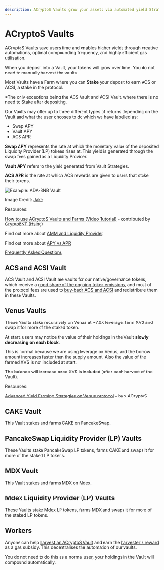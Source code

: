 ```yaml
---
description: ACryptoS Vaults grow your assets via automated yield Strategies.
---
```


# ACryptoS Vaults

ACryptoS Vaults save users time and enables higher yields through creative automations, optimal compounding frequency, and highly efficient gas utilisation.

When you deposit into a Vault, your tokens will grow over time. You do not need to manually harvest the vaults.

Most Vaults have a Farm where you can **Stake** your deposit to earn ACS or ACSI, a stake in the protocol.

\*The only exceptions being the [ACS Vault and ACSI Vault](./#acs-and-acsi-vault), where there is no need to Stake after depositing.

Our Vaults may offer up to three different types of returns depending on the Vault and what the user chooses to do which we have labelled as:

* Swap APY
* Vault APY
* ACS APR

**Swap APY** represents the rate at which the monetary value of the deposited Liquidity Provider (LP) tokens rises at. This yield is generated through the swap fees gained as a Liquidity Provider.

**Vault APY** refers to the yield generated from Vault Strategies.

**ACS APR** is the rate at which ACS rewards are given to users that stake their tokens.

![Example: ADA-BNB Vault](https://user-images.githubusercontent.com/80501310/112007522-ae752980-8b5f-11eb-981b-cf9d15ff9632.png)

Image Credit: [Jake](https://t.me/manxsir)

Resources:

[How to use ACryptoS Vaults and Farms (Video Tutorial)](https://www.youtube.com/watch?v=DBiA7-CY4PE) - contributed by [CryptoBKT (Hsing)](https://t.me/cryptoBKT)

Find out more about [AMM and Liquidity Provider](https://academy.binance.com/en/articles/what-is-an-automated-market-maker-amm).

Find out more about [APY vs APR](https://academy.binance.com/en/ask/questions/apy-and-apr)

[Frequently Asked Questions](../../faq.md)

## ACS and ACSI Vault

ACS Vault and ACSI Vault are vaults for our native/governance tokens, which receive a [good share of the ongoing token emissions](https://github.com/acryptos/docs.acryptos.com/tree/edd9ea1959f1aebf3d024bb639cd5dec4dd46b81/feed.md), and most of the protocol fees are used to [buy-back ACS and ACSI](https://www.reddit.com/r/ACryptoS/comments/kth0v2/valuing\_users\_commitment\_buyback\_instead\_of\_burn/) and redistribute them in these Vaults.

## Venus Vaults

These Vaults stake recursively on Venus at \~7.6X leverage, farm XVS and swap it for more of the staked token.

At start, users may notice the value of their holdings in the Vault **slowly decreasing on each block**.

This is normal because we are using leverage on Venus, and the borrow amount increases faster than the supply amount. Also the value of the farmed XVS is not included at start.

The balance will increase once XVS is included (after each harvest of the Vault).

Resources:

[Advanced Yield Farming Strategies on Venus protocol](https://medium.com/acryptos/advanced-yield-farming-strategies-on-venus-protocol-46a4044573fc) - by x.ACryptoS


## CAKE Vault

This Vault stakes and farms CAKE on PancakeSwap.

## PancakeSwap Liquidity Provider (LP) Vaults

These Vaults stake PancakeSwap LP tokens, farms CAKE and swaps it for more of the staked LP tokens.

## MDX Vault

This Vault stakes and farms MDX on Mdex.

## Mdex Liquidity Provider (LP) Vaults

These Vaults stake Mdex LP tokens, farms MDX and swaps it for more of the staked LP tokens.

## Workers

Anyone can help [harvest an ACryptoS Vault](https://app.acryptos.com/worker/) and earn the [harvester's reward](../../dao/fees.md#all-vaults) as a gas subsidy. This decentralises the automation of our vaults.

You do not need to do this as a normal user, your holdings in the Vault will compound automatically.
